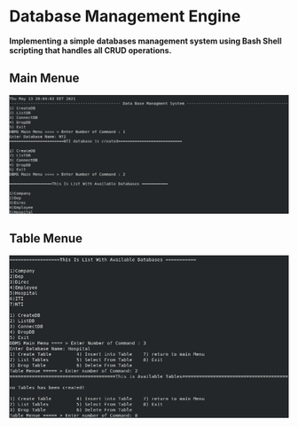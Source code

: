 # Database Management Engine
**Implementing a simple databases management system using Bash Shell scripting that handles all CRUD operations.**
## Main Menue
![Main Menue](https://github.com/ahmedehab52/DBMS/blob/main/Images/Main%20Menue.png)

## Table Menue
![Table Menue](https://github.com/ahmedehab52/DBMS/blob/main/Images/Table%20Menue.png)
